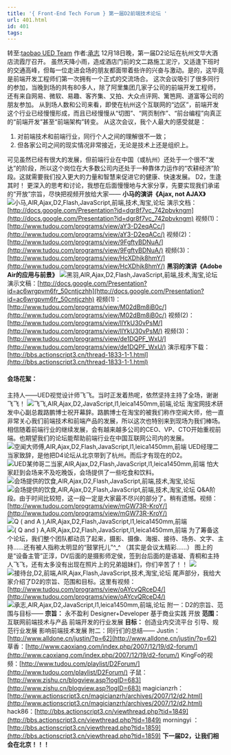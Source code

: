 ```yaml
---
title: '{ Front-End Tech Forum } 第一届D2前端技术论坛 '
url: 401.html
id: 401
tags:
---
```


转至:[taobao UED Team](http://ued.taobao.com/blog/2007/12/20/d2-2/) 作者:[承志](http://ued.taobao.com/blog/author/admin/) 12月18日晚，第一届D2论坛在杭州文华大酒店流霞厅召开。 虽然天降小雨，造成酒店门前的文二路施工泥泞，又适逢下班时的交通高峰，但每一位走进会场的朋友都面带着些许的兴奋与激动。是的，这毕竟是前端开发工程师们第一次拥有一个正式的交流场合。 这次会议吸引了很多同行的参加，当晚到场的共有80多人，除了阿里集团几家子公司的前端开发工程师，还有来自网易、微软、易趣、客齐集、又拍、大众点评网、篱笆网、道富等公司的朋友参加。 从到场人数和公司来看，即使在杭州这个互联网的“边区”，前端开发这个行业已经慢慢形成，而且已经慢慢从“切图”、“网页制作”、“前台编程”向真正的“前端开发”甚至“前端架构”转变。 从这次会议，我个人最大的感受就是：

1.  对前端技术和前端行业，同行个人之间的理解很不一致；
2.  但各家公司之间的现实情况非常接近，无论是技术上还是组织上。

可见虽然已经有很大的发展，但前端行业在中国（或杭州）还处于一个很不“发达”的阶段，所以这个岗位在大多数公司内还处于一种靠体力运作的“农耕经济”阶段。这就需要我们投入更大的力量和智慧来促进它的健康、快速发展。 D2，生逢其时！ 更深入的思考和讨论，我想在后面慢慢地与大家分享，先要实现我们承诺的“开放”宗旨，尽快把视频开放给大家—— **小马的演讲《Ajax, not AJAX》** ![小马,AIR,Ajax,D2,Flash,JavaScript,前端,技术,淘宝,论坛](http://photo15.yupoo.com/20071219/094344_824738034.jpg) 演示文档：[http://docs.google.com/Presentation?id=dgr8f7vc_742pbvkngm](http://docs.google.com/Presentation?id=dgr8f7vc_742pbvkngm) 视频(1)：[http://www.tudou.com/programs/view/aY3-D2eqACc/](http://www.tudou.com/programs/view/aY3-D2eqACc/) 视频(2)：[http://www.tudou.com/programs/view/9FgftyBDNuA/](http://www.tudou.com/programs/view/9FgftyBDNuA/) 视频(3)：[http://www.tudou.com/programs/view/HcXDhjk8hmY/](http://www.tudou.com/programs/view/HcXDhjk8hmY/) **黑羽的演讲《Adobe Air的应用与前景》** ![黑羽,AIR,Ajax,D2,Flash,JavaScript,前端,技术,淘宝,论坛](http://photo14.yupoo.com/20071219/094400_1492847853.jpg) 演示文稿：[http://docs.google.com/Presentation?id=ac6wrgpvm6fr_50cntjczhh](http://docs.google.com/Presentation?id=ac6wrgpvm6fr_50cntjczhh) 视频(1)：[http://www.tudou.com/programs/view/M02dBm8iB0c/](http://www.tudou.com/programs/view/M02dBm8iB0c/) 视频(2)：[http://www.tudou.com/programs/view/llYkU30vPsM/](http://www.tudou.com/programs/view/llYkU30vPsM/) 视频(3)：[http://www.tudou.com/programs/view/de1DQPF_WxU/](http://www.tudou.com/programs/view/de1DQPF_WxU/) 演示程序下载：[http://bbs.actionscript3.cn/thread-1833-1-1.html](http://bbs.actionscript3.cn/thread-1833-1-1.html)

#### 会场花絮：

主持人——UED视觉设计师飞飞。当时正发着热呢，依然坚持主持了全场，谢谢飞飞！ ![飞飞,AIR,Ajax,D2,JavaScript,l1,leica1450mm,前端,论坛](http://photo15.yupoo.com/20071219/101533_819568208.jpg) 淘宝网技术研发中心副总裁路鹏博士祝开幕辞。路鹏博士在淘宝的被我们称作空闻大师，他一直非常关心我们前端技术和前端产品的发展，所以这次也特别来到现场为我们棒场。相信随着前端行业的继续发展，会有越来越多公司的CEO、VP、CTO开始重视前端。也期望我们的论坛能帮助前端行业在中国互联网公司内的发展。 ![空闻大师傅,AIR,Ajax,D2,Flash,JavaScript,l1,leica1450mm,前端](http://photo14.yupoo.com/20071219/095736_1536454071.jpg) UED经理二当家致辞，是他把D4论坛从北京带到了杭州。而后才有现在的D2。 ![UED某帅哥二当家,AIR,Ajax,D2,Flash,JavaScript,l1,leica1450mm,前端](http://photo14.yupoo.com/20071219/095754_1256339368.jpg) 怕大家赶到会场来不及吃晚饭，会场提供了一些吃食和饮料。 ![会场提供的饮食,AIR,Ajax,D2,Flash,JavaScript,前端,技术,淘宝,论坛](http://photo14.yupoo.com/20071219/094357_414880823.jpg) ![会场提供的饮食,AIR,Ajax,D2,Flash,JavaScript,前端,技术,淘宝,论坛](http://photo15.yupoo.com/20071219/094345_396272468.jpg) Q&A阶段。由于时间比较短，这一段一定是大家最不尽兴的部分了。稍有遗憾。视频：[http://www.tudou.com/programs/view/mGW73R-KroY/](http://www.tudou.com/programs/view/mGW73R-KroY/) ![Q ( and A ),AIR,Ajax,D2,Flash,JavaScript,l1,leica1450mm,前端](http://photo14.yupoo.com/20071219/095926_562105117.jpg) ![( Q and ) A,AIR,Ajax,D2,Flash,JavaScript,l1,leica1450mm,前端](http://photo14.yupoo.com/20071219/095921_1952171900.jpg) 为了筹备这个论坛，我们整个团队都动员了起来，摄影、摄像、海报、接待、场务、文字、主持……还有被人指称太明显的“鼓掌托儿”^_^ （其实是会议太精彩……） 图上的是“设备主管”正淳，DV后面的是摄影师定侯，签到台后面的是语凝、青桐和主持人飞飞，还有太多没有出现在照片上的兄弟姐妹们，你们辛苦了！！ ![](http://photo15.yupoo.com/20071219/095409_1160288282.jpg) ![接待台,D2,前端,AIR,Ajax,Flash,JavaScript,技术,淘宝,论坛](http://photo15.yupoo.com/20071219/094253_1536432255.jpg) 尾声部分，我给大家介绍了D2的宗旨、范围和目标。这里有视频：[http://www.tudou.com/programs/view/oAYcvQRceD4/](http://www.tudou.com/programs/view/oAYcvQRceD4/) ![承志,AIR,Ajax,D2,JavaScript,l1,leica1450mm,前端,论坛](http://photo14.yupoo.com/20071219/101538_1743038267.jpg) 附一：D2的宗旨、范围与目标—— **宗旨：** 永不盈利 Designer+Developer 基于商业实践 开放 **范围：** 互联网前端技术与产品 前端开发的行业发展 **目标：** 创造业内交流平台 引导、规范行业发展 影响前端技术发展 附二：同行们的总结—— Justin：[http://www.alldone.cn/justin/?p=62](http://www.alldone.cn/justin/?p=62) 草香：[http://www.caoxiang.com/index.php/2007/12/19/d2-forum/](http://www.caoxiang.com/index.php/2007/12/19/d2-forum/) KingFo的视频：[http://www.tudou.com/playlist/D2Forum/](http://www.tudou.com/playlist/D2Forum/) 子鼠：[http://www.zishu.cn/blogview.asp?logID=683](http://www.zishu.cn/blogview.asp?logID=683) magicianzrh：[http://www.actionscript3.cn/magicianzrh/archives/2007/12/d2.html](http://www.actionscript3.cn/magicianzrh/archives/2007/12/d2.html) hack86：[http://bbs.actionscript3.cn/viewthread.php?tid=1849](http://bbs.actionscript3.cn/viewthread.php?tid=1849) morningyi ：[http://bbs.actionscript3.cn/viewthread.php?tid=1859](http://bbs.actionscript3.cn/viewthread.php?tid=1859) **下一届D2，让我们相会在北京！！！**